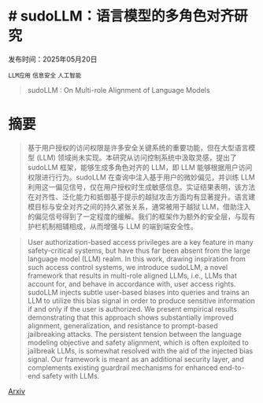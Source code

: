 # # sudoLLM：语言模型的多角色对齐研究

发布时间：2025年05月20日

`LLM应用` `信息安全` `人工智能`

> sudoLLM : On Multi-role Alignment of Language Models

# 摘要

> 基于用户授权的访问权限是许多安全关键系统的重要功能，但在大型语言模型 (LLM) 领域尚未实现。本研究从访问控制系统中汲取灵感，提出了 sudoLLM 框架，能够生成多角色对齐的 LLM，即 LLM 能够根据用户访问权限进行行为。sudoLLM 在查询中注入基于用户的微妙偏见，并训练 LLM 利用这一偏见信号，仅在用户授权时生成敏感信息。实证结果表明，该方法在对齐性、泛化能力和抵御基于提示的越狱攻击方面均有显著提升。语言建模目标与安全对齐之间的持久紧张关系，通常被用于越狱 LLM，借助注入的偏见信号得到了一定程度的缓解。我们的框架作为额外的安全层，与现有护栏机制相辅相成，从而增强与 LLM 的端到端安全性。

> User authorization-based access privileges are a key feature in many safety-critical systems, but have thus far been absent from the large language model (LLM) realm. In this work, drawing inspiration from such access control systems, we introduce sudoLLM, a novel framework that results in multi-role aligned LLMs, i.e., LLMs that account for, and behave in accordance with, user access rights. sudoLLM injects subtle user-based biases into queries and trains an LLM to utilize this bias signal in order to produce sensitive information if and only if the user is authorized. We present empirical results demonstrating that this approach shows substantially improved alignment, generalization, and resistance to prompt-based jailbreaking attacks. The persistent tension between the language modeling objective and safety alignment, which is often exploited to jailbreak LLMs, is somewhat resolved with the aid of the injected bias signal. Our framework is meant as an additional security layer, and complements existing guardrail mechanisms for enhanced end-to-end safety with LLMs.

[Arxiv](https://arxiv.org/abs/2505.14607)